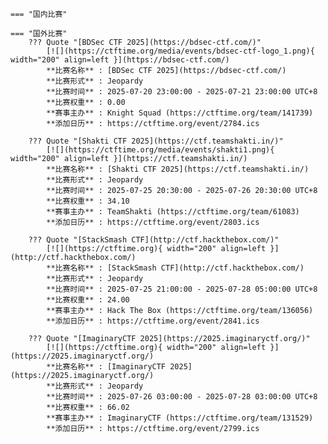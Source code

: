    === "国内比赛"
    
    === "国外比赛"
        ??? Quote "[BDSec CTF 2025](https://bdsec-ctf.com/)"  
            [![](https://ctftime.org/media/events/bdsec-ctf-logo_1.png){ width="200" align=left }](https://bdsec-ctf.com/)  
            **比赛名称** : [BDSec CTF 2025](https://bdsec-ctf.com/)  
            **比赛形式** : Jeopardy  
            **比赛时间** : 2025-07-20 23:00:00 - 2025-07-21 23:00:00 UTC+8  
            **比赛权重** : 0.00  
            **赛事主办** : Knight Squad (https://ctftime.org/team/141739)  
            **添加日历** : https://ctftime.org/event/2784.ics  
            
        ??? Quote "[Shakti CTF 2025](https://ctf.teamshakti.in/)"  
            [![](https://ctftime.org/media/events/shakti1.png){ width="200" align=left }](https://ctf.teamshakti.in/)  
            **比赛名称** : [Shakti CTF 2025](https://ctf.teamshakti.in/)  
            **比赛形式** : Jeopardy  
            **比赛时间** : 2025-07-25 20:30:00 - 2025-07-26 20:30:00 UTC+8  
            **比赛权重** : 34.10  
            **赛事主办** : TeamShakti (https://ctftime.org/team/61083)  
            **添加日历** : https://ctftime.org/event/2803.ics  
            
        ??? Quote "[StackSmash CTF](http://ctf.hackthebox.com/)"  
            [![](https://ctftime.org){ width="200" align=left }](http://ctf.hackthebox.com/)  
            **比赛名称** : [StackSmash CTF](http://ctf.hackthebox.com/)  
            **比赛形式** : Jeopardy  
            **比赛时间** : 2025-07-25 21:00:00 - 2025-07-28 05:00:00 UTC+8  
            **比赛权重** : 24.00  
            **赛事主办** : Hack The Box (https://ctftime.org/team/136056)  
            **添加日历** : https://ctftime.org/event/2841.ics  
            
        ??? Quote "[ImaginaryCTF 2025](https://2025.imaginaryctf.org/)"  
            [![](https://ctftime.org){ width="200" align=left }](https://2025.imaginaryctf.org/)  
            **比赛名称** : [ImaginaryCTF 2025](https://2025.imaginaryctf.org/)  
            **比赛形式** : Jeopardy  
            **比赛时间** : 2025-07-26 03:00:00 - 2025-07-28 03:00:00 UTC+8  
            **比赛权重** : 66.02  
            **赛事主办** : ImaginaryCTF (https://ctftime.org/team/131529)  
            **添加日历** : https://ctftime.org/event/2799.ics  
            